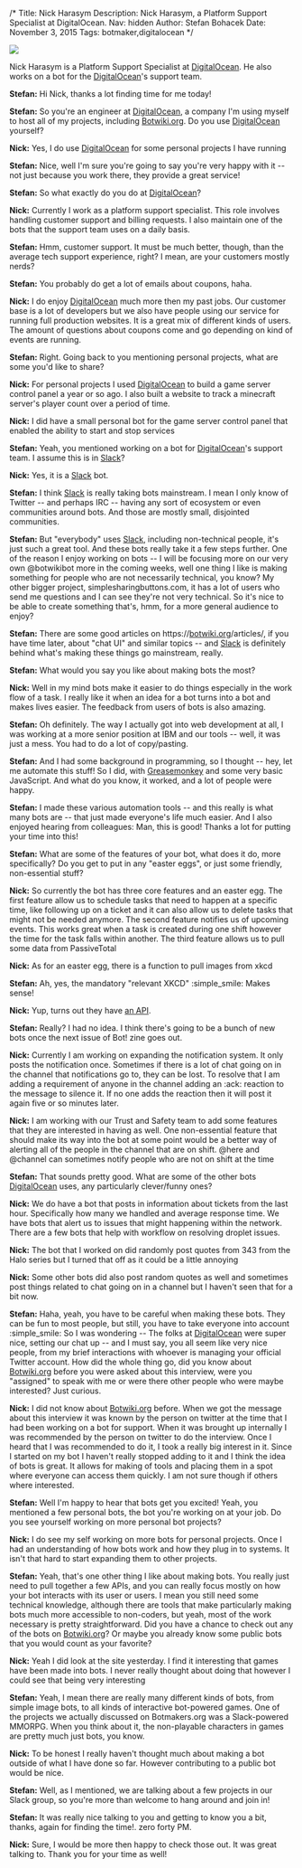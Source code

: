 /*
Title: Nick Harasym 
Description: Nick Harasym, a Platform Support Specialist at DigitalOcean.
Nav: hidden
Author: Stefan Bohacek
Date: November 3, 2015
Tags: botmaker,digitalocean
*/

![](/content/botmakers/images/nick.jpeg)

Nick Harasym is a Platform Support Specialist at [DigitalOcean](https://www.digitalocean.com/). He also works on a bot for the [DigitalOcean](https://www.digitalocean.com/)'s support team.

**Stefan:** Hi Nick, thanks a lot finding time for me today!

**Stefan:** So you're an engineer at [DigitalOcean](https://www.digitalocean.com/), a company I'm using myself to host all of my projects, including [Botwiki.org](https://botwiki.org/). Do you use [DigitalOcean](https://www.digitalocean.com/) yourself?

**Nick:** Yes, I do use [DigitalOcean](https://www.digitalocean.com/) for some personal projects I have running
 
**Stefan:** Nice, well I'm sure you're going to say you're very happy with it -- not just because you work there, they provide a great service!
 
**Stefan:** So what exactly do you do at [DigitalOcean](https://www.digitalocean.com/)?

**Nick:** Currently I work as a platform support specialist. This role involves handling customer support and billing requests. I also maintain one of the bots that the support team uses on a daily basis.
 
**Stefan:** Hmm, customer support. It must be much better, though, than the average tech support experience, right? I mean, are your customers mostly nerds?
 
**Stefan:** You probably do get a lot of emails about coupons, haha.


**Nick:** I do enjoy [DigitalOcean](https://www.digitalocean.com/) much more then my past jobs. Our customer base is a lot of developers but we also have people using our service for running full production websites. It is a great mix of different kinds of users. The amount of questions about coupons come and go depending on kind of events are running.
 
**Stefan:** Right. Going back to you mentioning personal projects, what are some you'd like to share? 

**Nick:** For personal projects I used [DigitalOcean](https://www.digitalocean.com/) to build a game server control panel a year or so ago. I also built a website to track a minecraft server's player count over a period of time.

**Nick:** I did have a small personal bot for the game server control panel that enabled the ability to start and stop services
 
**Stefan:** Yeah, you mentioned working on a bot for [DigitalOcean](https://www.digitalocean.com/)'s support team. I assume this is in [Slack](https://slack.com/)?

**Nick:** Yes, it is a [Slack](https://slack.com/) bot.
 
**Stefan:** I think [Slack](https://slack.com/) is really taking bots mainstream. I mean I only know of Twitter -- and perhaps IRC -- having any sort of ecosystem or even communities around bots. And those are mostly small, disjointed communities.
 
**Stefan:** But "everybody" uses [Slack](https://slack.com/), including non-technical people, it's just such a great tool. And these bots really take it a few steps further. One of the reason I enjoy working on bots -- I will be focusing more on our very own @botwikibot more in the coming weeks, well one thing I like is making something for people who are not necessarily technical, you know? My other bigger project, simplesharingbuttons.com, it has a lot of users who send me questions and I can see they're not very technical. So it's nice to be able to create something that's, hmm, for a more general audience to enjoy?

 
**Stefan:** There are some good articles on https://[botwiki.org](https://botwiki.org/)/articles/, if you have time later, about "chat UI" and similar topics -- and [Slack](https://slack.com/) is definitely behind what's making these things go mainstream, really.

**Stefan:** What would you say you like about making bots the most?


**Nick:** Well in my mind bots make it easier to do things especially in the work flow of a task. I really like it when an idea for a bot turns into a bot and makes lives easier. The feedback from users of bots is also amazing.

 
**Stefan:** Oh definitely. The way I actually got into web development at all, I was working at a more senior position at IBM and our tools -- well, it was just a mess. You had to do a lot of copy/pasting.

 
**Stefan:** And I had some background in programming, so I thought -- hey, let me automate this stuff! So I did, with [Greasemonkey](https://addons.mozilla.org/en-us/firefox/addon/greasemonkey/) and some very basic JavaScript. And what do you know, it worked, and a lot of people were happy.

 
**Stefan:** I made these various automation tools -- and this really is what many bots are -- that just made everyone's life much easier. And I also enjoyed hearing from colleagues: Man, this is good! Thanks a lot for putting your time into this!

 
**Stefan:** What are some of the features of your bot, what does it do, more specifically? Do you get to put in any "easter eggs", or just some friendly, non-essential stuff?


**Nick:** So currently the bot has three core features and an easter egg. The first feature allow us to schedule tasks that need to happen at a specific time, like following up on a ticket and it can also allow us to delete tasks that might not be needed anymore. The second feature notifies us of upcoming events. This works great when a task is created during one shift however the time for the task falls within another. The third feature allows us to pull some data from PassiveTotal


**Nick:** As for an easter egg, there is a function to pull images from xkcd

 
**Stefan:** Ah, yes, the mandatory "relevant XKCD" :simple_smile: Makes sense!


**Nick:** Yup, turns out they have [an API](https://xkcd.com/json.html).

 
**Stefan:** Really? I had no idea. I think there's going to be a bunch of new bots once the next issue of Bot! zine goes out.



 

 


**Nick:** Currently I am working on expanding the notification system. It only posts the notification once. Sometimes if there is a lot of chat going on in the channel that notifications go to, they can be lost. To resolve that I am adding a requirement of anyone in the channel adding an :ack: reaction to the message to silence it. If no one adds the reaction then it will post it again five or so minutes later.


**Nick:** I am working with our Trust and Safety team to add some features that they are interested in having as well. One non-essential feature that should make its way into the bot at some point would be a better way of alerting all of the people in the channel that are on shift. @here and @channel can sometimes notify people who are not on shift at the time

 
**Stefan:** That sounds pretty good. What are some of the other bots [DigitalOcean](https://www.digitalocean.com/) uses, any particularly clever/funny ones?


**Nick:** We do have a bot that posts in information about tickets from the last hour. Specifically how many we handled and average response time. We have bots that alert us to issues that might happening within the network. There are a few bots that help with workflow on resolving droplet issues.


**Nick:** The bot that I worked on did randomly post quotes from 343 from the Halo series but I turned that off as it could be a little annoying


**Nick:** Some other bots did also post random quotes as well and sometimes post things related to chat going on in a channel but I haven't seen that for a bit now.

 
**Stefan:** Haha, yeah, you have to be careful when making these bots. They can be fun to most people, but still, you have to take everyone into account :simple_smile:
So I was wondering --
The folks at [DigitalOcean](https://www.digitalocean.com/) were super nice, setting our chat up -- and I must say, you all seem like very nice people, from my brief interactions with whoever is managing your official Twitter account. How did the whole thing go, did you know about [Botwiki.org](https://botwiki.org/) before you were asked about this interview, were you "assigned" to speak with me or were there other people who were maybe interested? Just curious.


**Nick:** I did not know about [Botwiki.org](https://botwiki.org/) before. When we got the message about this interview it was known by the person on twitter at the time that I had been working on a bot for support. When it was brought up internally I was recommended by the person on twitter to do the interview. Once I heard that I was recommended to do it, I took a really big interest in it. Since I started on my bot I haven't really stopped adding to it and I think the idea of bots is great. It allows for making of tools and placing them in a spot where everyone can access them quickly. I am not sure though if others where interested.

 
**Stefan:** Well I'm happy to hear that bots get you excited! Yeah, you mentioned a few personal bots, the bot you're working on at your job. Do you see yourself working on more personal bot projects?


**Nick:** I do see my self working on more bots for personal projects. Once I had an understanding of how bots work and how they plug in to systems. It isn't that hard to start expanding them to other projects.

 
**Stefan:** Yeah, that's one other thing I like about making bots. You really just need to pull together a few APIs, and you can really focus mostly on how your bot interacts with its user or users.
I mean you still need some technical knowledge, although there are tools that make particularly making bots much more accessible to non-coders, but yeah, most of the work necessary is pretty straightforward.
Did you have a chance to check out any of the bots on [Botwiki.org](https://botwiki.org/)? Or maybe you already know some public bots that you would count as your favorite?


 

**Nick:** Yeah I did look at the site yesterday. I find it interesting that games have been made into bots. I never really thought about doing that however I could see that being very interesting

 
**Stefan:** Yeah, I mean there are really many different kinds of bots, from simple image bots, to all kinds of interactive bot-powered games. One of the projects we actually discussed on Botmakers.org was a Slack-powered MMORPG. 
When you think about it, the non-playable characters in games are pretty much just bots, you know.



**Nick:** To be honest I really haven't thought much about making a bot outside of what I have done so far. However contributing to a public bot would be nice.

 
**Stefan:** Well, as I mentioned, we are talking about a few projects in our Slack group, so you're more than welcome to hang around and join in!

**Stefan:** It was really nice talking to you and getting to know you a bit, thanks, again for finding the time!. zero forty PM.

**Nick:** Sure, I would be more then happy to check those out. It was great talking to. Thank you for your time as well!

 

 
